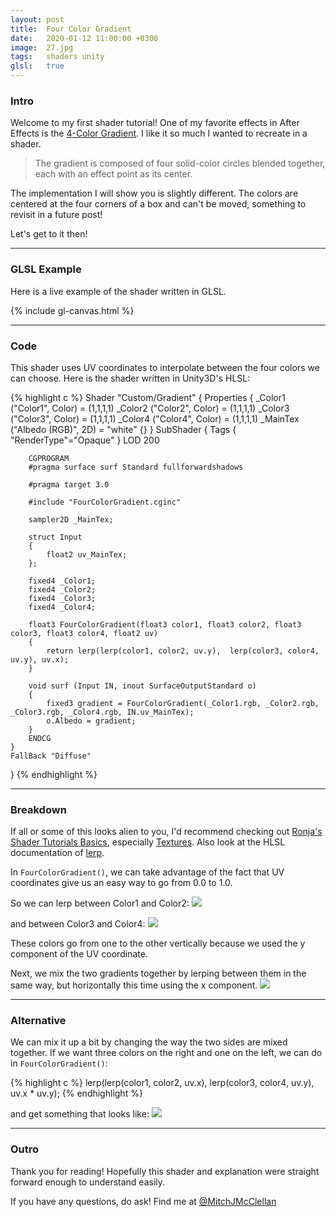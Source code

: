 ```yaml
---
layout: post
title:  Four Color Gradient
date:   2020-01-12 11:00:00 +0300
image:  27.jpg
tags:   shaders unity
glsl:   true
---
```


### Intro
Welcome to my first shader tutorial!
One of my favorite effects in After Effects is the [4-Color Gradient](https://helpx.adobe.com/in/after-effects/using/generate-effects.html#4_color_gradient_effect).
I like it so much I wanted to recreate in a shader.

> The gradient is composed of four solid-color circles blended together, each with an effect point as its center.

The implementation I will show you is slightly different. The colors are centered at the four corners of a box and can't be moved, something to revisit in a future post!

Let's get to it then!

---

### GLSL Example
Here is a live example of the shader written in GLSL.

<canvas class="glslCanvas" data-fragment-url="{{ site.baseurl }}/frags/helloworld.frag" width="690" height="518"></canvas>
{% include gl-canvas.html %}

---

### Code
This shader uses UV coordinates to interpolate between the four colors we can choose.
Here is the shader written in Unity3D's HLSL:

{% highlight c %}
Shader "Custom/Gradient"
{
    Properties
    {
        _Color1 ("Color1", Color) = (1,1,1,1)
        _Color2 ("Color2", Color) = (1,1,1,1)
        _Color3 ("Color3", Color) = (1,1,1,1)
        _Color4 ("Color4", Color) = (1,1,1,1)
        _MainTex ("Albedo (RGB)", 2D) = "white" {}
    }
    SubShader
    {
        Tags { "RenderType"="Opaque" }
        LOD 200

        CGPROGRAM
        #pragma surface surf Standard fullforwardshadows

        #pragma target 3.0

        #include "FourColorGradient.cginc"

        sampler2D _MainTex;

        struct Input
        {
            float2 uv_MainTex;
        };

        fixed4 _Color1;
        fixed4 _Color2;
        fixed4 _Color3;
        fixed4 _Color4;

        float3 FourColorGradient(float3 color1, float3 color2, float3 color3, float3 color4, float2 uv)
        {
            return lerp(lerp(color1, color2, uv.y),  lerp(color3, color4, uv.y), uv.x);
        }

        void surf (Input IN, inout SurfaceOutputStandard o)
        {
            fixed3 gradient = FourColorGradient(_Color1.rgb, _Color2.rgb, _Color3.rgb, _Color4.rgb, IN.uv_MainTex);
            o.Albedo = gradient;
        }
        ENDCG
    }
    FallBack "Diffuse"
}
{% endhighlight %}

---

### Breakdown
If all or some of this looks alien to you, I'd recommend checking out [Ronja's Shader Tutorials Basics](https://www.ronja-tutorials.com/basics.html), especially [Textures](https://www.ronja-tutorials.com/2018/03/23/textures.html).
Also look at the HLSL documentation of [lerp](https://docs.microsoft.com/en-us/windows/win32/direct3dhlsl/dx-graphics-hlsl-lerp).

In `FourColorGradient()`, we can take advantage of the fact that UV coordinates give us an easy way to go from 0.0 to 1.0.

So we can lerp between Color1 and Color2:
![]({{site.baseurl}}/img/27/gradient_color1_color2.png)

and between Color3 and Color4:
![]({{site.baseurl}}/img/27/gradient_color3_color4.png)

These colors go from one to the other vertically because we used the y component of the UV coordinate.

Next, we mix the two gradients together by lerping between them in the same way, but horizontally this time using the x component.
![]({{site.baseurl}}/img/27/shader_gradient.png)

---

### Alternative
We can mix it up a bit by changing the way the two sides are mixed together.
If we want three colors on the right and one on the left, we can do in `FourColorGradient()`:

{% highlight c %}
lerp(lerp(color1, color2, uv.x),  lerp(color3, color4, uv.y), uv.x * uv.y);
{% endhighlight %}

and get something that looks like:
![]({{site.baseurl}}/img/27/gradient_two_to_one.png)

---

### Outro
Thank you for reading! Hopefully this shader and explanation were straight forward enough to understand easily.

If you have any questions, do ask! Find me at [@MitchJMcClellan](https://twitter.com/MitchJMcClellan)
